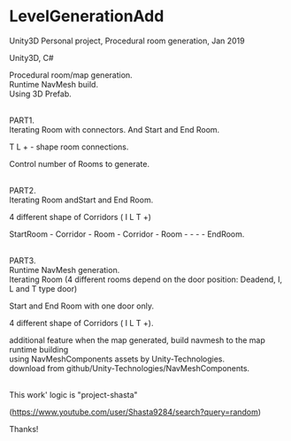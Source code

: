 # LevelGenerationAdd
Unity3D Personal project, Procedural room generation, Jan 2019

Unity3D, C#

Procedural room/map generation. \
Runtime NavMesh build. \
Using 3D Prefab. 

\
PART1. \
Iterating Room with connectors. And Start and End Room.

T L + - shape room connections.

Control number of Rooms to generate.


\
PART2. \
Iterating Room andStart and End Room.

4 different shape of Corridors ( I L T +)

StartRoom - Corridor - Room - Corridor - Room - - - - EndRoom.


\
PART3. \
Runtime NavMesh generation. \
Iterating Room (4 different rooms depend on the door position: Deadend, I, L and T type door)

Start and End Room with one door only.

4 different shape of Corridors ( I L T +).

additional feature when the map generated, build navmesh to the map runtime building \
using NavMeshComponents assets by Unity-Technologies. \
download from github/Unity-Technologies/NavMeshComponents. 

\
This work' logic is "project-shasta"  

(https://www.youtube.com/user/Shasta9284/search?query=random)

Thanks!
